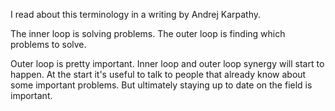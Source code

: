 I read about this terminology in a writing by Andrej Karpathy.

The inner loop is solving problems. 
The outer loop is finding which problems to solve. 

Outer loop is pretty important. Inner loop and outer loop synergy will start to happen. 
At the start it's useful to talk to people that already know about some important problems. 
But ultimately staying up to date on the field is important. 

